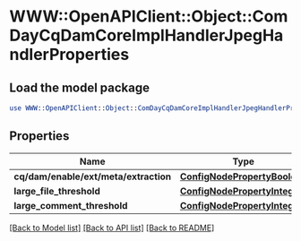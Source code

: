 # WWW::OpenAPIClient::Object::ComDayCqDamCoreImplHandlerJpegHandlerProperties

## Load the model package
```perl
use WWW::OpenAPIClient::Object::ComDayCqDamCoreImplHandlerJpegHandlerProperties;
```

## Properties
Name | Type | Description | Notes
------------ | ------------- | ------------- | -------------
**cq/dam/enable/ext/meta/extraction** | [**ConfigNodePropertyBoolean**](ConfigNodePropertyBoolean.md) |  | [optional] 
**large_file_threshold** | [**ConfigNodePropertyInteger**](ConfigNodePropertyInteger.md) |  | [optional] 
**large_comment_threshold** | [**ConfigNodePropertyInteger**](ConfigNodePropertyInteger.md) |  | [optional] 

[[Back to Model list]](../README.md#documentation-for-models) [[Back to API list]](../README.md#documentation-for-api-endpoints) [[Back to README]](../README.md)


